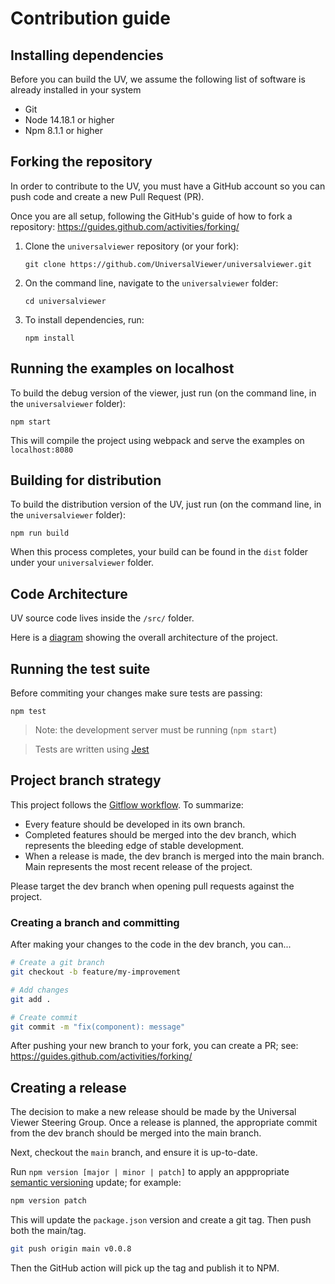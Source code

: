 # Contribution guide

## Installing dependencies

Before you can build the UV, we assume the following list of software is already installed in your system

- Git
- Node 14.18.1 or higher
- Npm 8.1.1 or higher

## Forking the repository

In order to contribute to the UV, you must have a GitHub account so you can push code and create a new Pull Request (PR).

Once you are all setup, following the GitHub's guide of how to fork a repository: https://guides.github.com/activities/forking/

1. Clone the `universalviewer` repository (or your fork):

   `git clone https://github.com/UniversalViewer/universalviewer.git`

1. On the command line, navigate to the `universalviewer` folder:

   `cd universalviewer`

1. To install dependencies, run:

   `npm install`

## Running the examples on localhost

To build the debug version of the viewer, just run (on the command line, in the `universalviewer` folder):

    npm start

This will compile the project using webpack and serve the examples on `localhost:8080`

## Building for distribution

To build the distribution version of the UV, just run (on the command line, in the `universalviewer` folder):

    npm run build

When this process completes, your build can be found in the `dist` folder under your `universalviewer` folder.

## Code Architecture

UV source code lives inside the `/src/` folder.

Here is a [diagram](https://docs.google.com/drawings/d/1i484Jd32FoLwtE5uvkBA6l5LV-DioSOZDIWD0WfhWl8/edit?usp=sharing) showing the overall architecture of the project.

## Running the test suite

Before commiting your changes make sure tests are passing:

```
npm test
```

> Note: the development server must be running (`npm start`)

> Tests are written using [Jest](https://jestjs.io/)

## Project branch strategy

This project follows the [Gitflow workflow](https://www.atlassian.com/git/tutorials/comparing-workflows/gitflow-workflow). To summarize:

- Every feature should be developed in its own branch.
- Completed features should be merged into the dev branch, which represents the bleeding edge of stable development.
- When a release is made, the dev branch is merged into the main branch. Main represents the most recent release of the project.

Please target the dev branch when opening pull requests against the project.

### Creating a branch and committing

After making your changes to the code in the dev branch, you can...

```bash
# Create a git branch
git checkout -b feature/my-improvement

# Add changes
git add .

# Create commit
git commit -m "fix(component): message"
```

After pushing your new branch to your fork, you can create a PR; see: https://guides.github.com/activities/forking/

## Creating a release

The decision to make a new release should be made by the Universal Viewer Steering Group. Once a release is planned, the appropriate commit from the dev branch should be merged into the main branch.

Next, checkout the `main` branch, and ensure it is up-to-date.

Run `npm version [major | minor | patch]` to apply an apppropriate [semantic versioning](https://semver.org/) update; for example:

```bash
npm version patch
```

This will update the `package.json` version and create a git tag. Then push both the main/tag.

```bash
git push origin main v0.0.8
```

Then the GitHub action will pick up the tag and publish it to NPM.